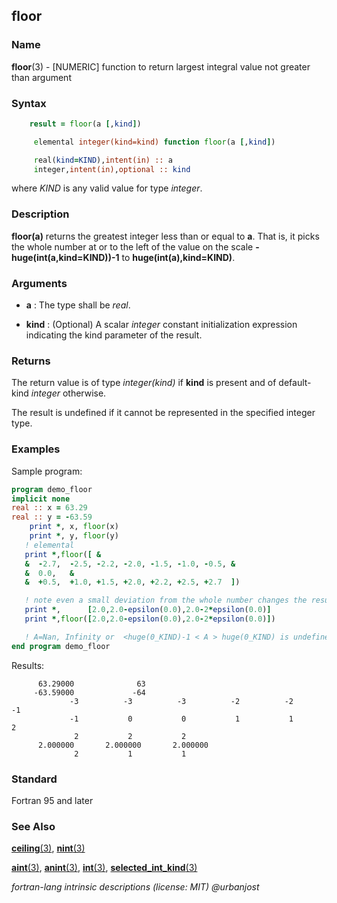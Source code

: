 ## floor

### **Name**

**floor**(3) - \[NUMERIC\] function to return largest integral value
not greater than argument

### **Syntax**
```fortran
    result = floor(a [,kind])
```
```fortran
     elemental integer(kind=kind) function floor(a [,kind])

     real(kind=KIND),intent(in) :: a
     integer,intent(in),optional :: kind
```
where _KIND_ is any valid value for type _integer_.

### **Description**

**floor(a)** returns the greatest integer less than or equal to **a**.
That is, it picks the whole number at or to the left of the value on
the scale **-huge(int(a,kind=KIND))-1** to **huge(int(a),kind=KIND)**.

### **Arguments**

- **a**
  : The type shall be _real_.

- **kind**
  : (Optional) A scalar _integer_ constant initialization expression
  indicating the kind parameter of the result.

### **Returns**

The return value is of type _integer(kind)_ if **kind** is present and of
default-kind _integer_ otherwise.

The result is undefined if it cannot be represented in the specified
integer type.

### **Examples**

Sample program:

```fortran
program demo_floor
implicit none
real :: x = 63.29
real :: y = -63.59
    print *, x, floor(x)
    print *, y, floor(y)
   ! elemental
   print *,floor([ &
   &  -2.7,  -2.5, -2.2, -2.0, -1.5, -1.0, -0.5, &
   &  0.0,   &
   &  +0.5,  +1.0, +1.5, +2.0, +2.2, +2.5, +2.7  ])

   ! note even a small deviation from the whole number changes the result
   print *,      [2.0,2.0-epsilon(0.0),2.0-2*epsilon(0.0)]
   print *,floor([2.0,2.0-epsilon(0.0),2.0-2*epsilon(0.0)])

   ! A=Nan, Infinity or  <huge(0_KIND)-1 < A > huge(0_KIND) is undefined
end program demo_floor
```

Results:

```text
      63.29000              63
     -63.59000             -64
             -3          -3          -3          -2          -2          -1
             -1           0           0           1           1           2
              2           2           2
      2.000000       2.000000       2.000000
              2           1           1
```

### **Standard**

Fortran 95 and later

### **See Also**

[**ceiling**(3)](#ceiling),
[**nint**(3)](#nint)

[**aint**(3)](#aint),
[**anint**(3)](#anint),
[**int**(3)](#int),
[**selected_int_kind**(3)](#selected_int_kind)

 _fortran-lang intrinsic descriptions (license: MIT) \@urbanjost_
